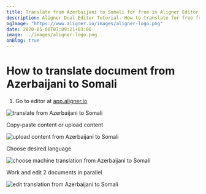 ```yaml
---
title: Translate from Azerbaijani to Somali for free in Aligner Editor
description: Aligner Dual Editor Tutorial. How to translate for free from Azerbaijani to Somali. Aligner is multilingual document management platform. 
ogImage: "https://www.aligner.io/images/aligner-logo.png"
date: 2020-05-06T07:09:21+03:00
image: ../images/aligner-logo.png
onBlog: true
---
```


# How to translate document from Azerbaijani to Somali

1. Go to editor at [app.aligner.io](https://app.aligner.io "Aligner App web page")

![translate from Azerbaijani to Somali](../aligner-blank-editor.png "translate from Azerbaijani to Somali")

Copy-paste content or upload content

![upload content from Azerbaijani to Somali](../aligner-uploaded-document.png "upload content from Azerbaijani to Somali")

Choose desired language

![choose machine translation from Azerbaijani to Somali](../aligner-language-dropdown.png "choose machine translation from Azerbaijani to Somali")

Work and edit 2 documents in parallel

![edit translation from Azerbaijani to Somali](../aligner-double-sitded-editor.png "edit translation from Azerbaijani to Somali")

